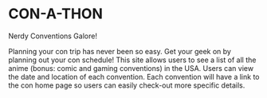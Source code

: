 # CON-A-THON
Nerdy Conventions Galore!

Planning your con trip has never been so easy. Get your geek on by planning out your con schedule! 
This site allows users to see a list of all the anime (bonus: comic and gaming conventions) in the USA. Users can view the date and location of each convention. Each convention will have a link to the con home page so users can easily check-out more specific details. 
